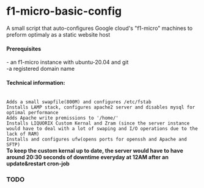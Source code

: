 # f1-micro-basic-config
A small script that auto-configures Google cloud's "f1-micro" machines to preform optimaly as a static website host 
<h4>Prerequisites</h4>
- an f1-micro instance with ubuntu-20.04 and git<br>
-a registered domain name

<h4>Technical information:</h4>
<br>
<code>Adds a small swapfile(800M) and configures /etc/fstab</code><br>
<code>Installs LAMP stack, configures apache2 server and disables mysql for optimal performance</code><br>
<code>Adds Apache write premissions to '/home/' </code><br>
<code>Installs LIQUORIX Custom Kernal and Zram (since the server instance would have to deal with a lot of swaping and I/O operations due to the lack of RAM)</code><br>
<code>Installs and configures ufw(opens ports for openssh and Apache and SFTP)</code>
<br>
<strong>To keep the custom kernal up to date, the server would have to have around 20:30 seconds of downtime everyday at 12AM after an update&restart cron-job</strong>
  <h3>TODO</h3>
